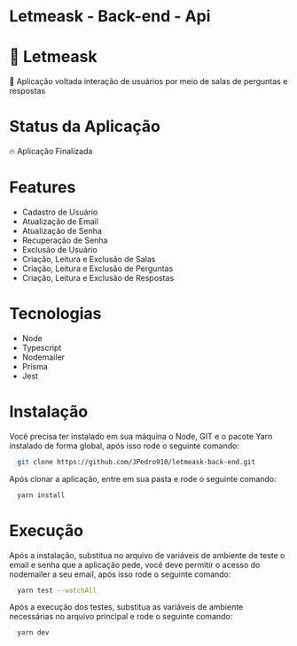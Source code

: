 # Letmeask - Back-end - Api

# 🔗 Letmeask
<p>🚀 Aplicação voltada interação de usuários por meio de salas de perguntas e respostas</p>

# Status da Aplicação
<p>🔥 Aplicação Finalizada</p>

# Features
- Cadastro de Usuário
- Atualização de Email
- Atualização de Senha
- Recuperação de Senha
- Exclusão de Usuário
- Criação, Leitura e Exclusão de Salas
- Criação, Leitura e Exclusão de Perguntas
- Criação, Leitura e Exclusão de Respostas

# Tecnologias
- Node
- Typescript
- Nodemailer
- Prisma
- Jest

# Instalação

Você precisa ter instalado em sua máquina o Node, GIT e o pacote Yarn instalado de forma global, após isso rode o seguinte comando: 
```sh
  git clone https://github.com/JPedro910/letmeask-back-end.git
```
Após clonar a aplicação, entre em sua pasta e rode o seguinte comando:
```sh
  yarn install
```
# Execução

Após a instalação, substitua no arquivo de variáveis de ambiente de teste o email e senha que a aplicação pede, você deve permitir o acesso do nodemailer a seu email, após isso rode o seguinte comando:
```sh
  yarn test --watchAll
```
Após a execução dos testes, substitua as variáveis de ambiente necessárias no arquivo principal e rode o seguinte comando:
```sh
  yarn dev
```
